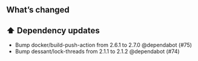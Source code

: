 ## What’s changed

## ⬆️ Dependency updates

- Bump docker/build-push-action from 2.6.1 to 2.7.0 @dependabot (#75)
- Bump dessant/lock-threads from 2.1.1 to 2.1.2 @dependabot (#74)
